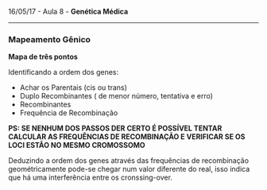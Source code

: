 16/05/17 - Aula 8 - **Genética Médica**

---

### Mapeamento Gênico

**Mapa de três pontos**

Identificando a ordem dos genes:

* Achar os Parentais \(cis ou trans\)
* Duplo Recombinantes \( de menor número, tentativa e erro\)
* Recombinantes
* Frequência de Recombinação

**PS: SE NENHUM DOS PASSOS DER CERTO É POSSÍVEL TENTAR CALCULAR AS FREQUÊNCIAS DE RECOMBINAÇÃO E VERIFICAR SE OS LOCI ESTÃO NO MESMO CROMOSSOMO**

Deduzindo a ordem dos genes através das frequências de recombinação geométricamente pode-se chegar num valor diferente do real, isso indica que há uma interferência entre os cronssing-over.

